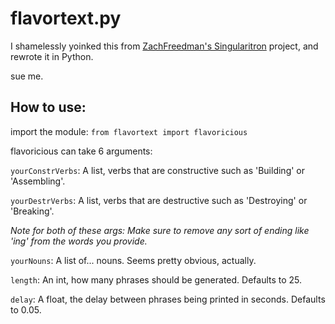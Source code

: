 # flavortext.py
I shamelessly yoinked this from [ZachFreedman's Singularitron](https://github.com/ZackFreedman/Singularitron) project, and rewrote it in Python.

sue me.

## How to use:
import the module:
`from flavortext import flavoricious`



flavoricious can take 6 arguments:

`yourConstrVerbs`: A list, verbs that are constructive such as 'Building' or 'Assembling'.

`yourDestrVerbs`: A list, verbs that are destructive such as 'Destroying' or 'Breaking'.

*Note for both of these args: Make sure to remove any sort of ending like 'ing' from the words you provide.*

`yourNouns`: A list of... nouns. Seems pretty obvious, actually.

`length`: An int, how many phrases should be generated. Defaults to 25.

`delay`: A float, the delay between phrases being printed in seconds. Defaults to 0.05.
